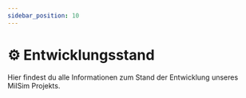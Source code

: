 ```yaml
---
sidebar_position: 10
---
```


# ⚙️ Entwicklungsstand

Hier findest du alle Informationen zum Stand der Entwicklung unseres MilSim Projekts.
